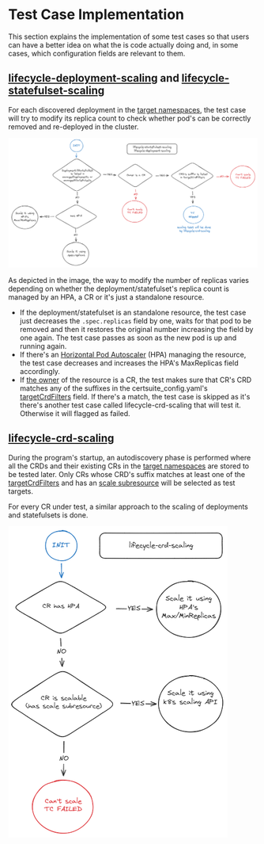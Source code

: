 <!-- markdownlint-disable line-length no-bare-urls -->
# Test Case Implementation

This section explains the implementation of some test cases so that users can have a better idea on what the is code actually doing and, in some cases, which configuration fields are relevant to them.

## [lifecycle-deployment-scaling](https://github.com/redhat-best-practices-for-k8s/certsuite/blob/main/CATALOG.md#lifecycle-deployment-scaling) and [lifecycle-statefulset-scaling](https://github.com/redhat-best-practices-for-k8s/certsuite/blob/main/CATALOG.md#lifecycle-statefulset-scaling)

For each discovered deployment in the [target namespaces](https://github.com/redhat-best-practices-for-k8s/certsuite/blob/main/config/certsuite_config.yml#L1), the test case will try to modify its replica count to check whether pod's can be correctly removed and re-deployed in the cluster.

<!-- markdownlint-disable MD033 MD045 -->
<img src="../assets/images/tests-flow-charts/lifecycle-deployment-scaling.png"></img>
<!-- markdownlint-disable MD033 MD045 -->

As depicted in the image, the way to modify the number of replicas varies depending on whether the deployment/statefulset's replica count is managed by an HPA, a CR or it's just a standalone resource.

- If the deployment/statefulset is an standalone resource, the test case just decreases the `.spec.replicas` field by one, waits for that pod to be removed and then it restores the original number increasing the field by one again. The test case passes as soon as the new pod is up and running again.
- If there's an [Horizontal Pod Autoscaler](https://kubernetes.io/docs/tasks/run-application/horizontal-pod-autoscale/) (HPA) managing the resource, the test case decreases and increases the HPA's MaxReplicas field accordingly.
- If [the owner](https://kubernetes.io/docs/concepts/overview/working-with-objects/owners-dependents/#owner-references-in-object-specifications) of the resource is a CR, the test makes sure that CR's CRD matches any of the suffixes in the certsuite_config.yaml's [targetCrdFilters](https://github.com/redhat-best-practices-for-k8s/certsuite/blob/main/config/certsuite_config.yml#L9) field. If there's a match, the test case is skipped as it's there's another test case called lifecycle-crd-scaling that will test it. Otherwise it will flagged as failed.

## [lifecycle-crd-scaling](https://github.com/redhat-best-practices-for-k8s/certsuite/blob/main/CATALOG.md#lifecycle-crd-scaling)

During the program's startup, an autodiscovery phase is performed where all the CRDs and their existing CRs in the [target namespaces](https://github.com/redhat-best-practices-for-k8s/certsuite/blob/main/config/certsuite_config.yml#L1) are stored to be tested later. Only CRs whose CRD's suffix matches at least one of the [targetCrdFilters](https://github.com/redhat-best-practices-for-k8s/certsuite/blob/main/config/certsuite_config.yml#L9) and has an [scale subresource](https://kubernetes.io/docs/tasks/extend-kubernetes/custom-resources/custom-resource-definitions/#scale-subresource) will be selected as test targets.

For every CR under test, a similar approach to the scaling of deployments and statefulsets is done.

<!-- markdownlint-disable MD033 MD045 -->
<img src="../assets/images/tests-flow-charts/lifecycle-crd-scaling.png"></img>
<!-- markdownlint-disable MD033 MD045 -->
